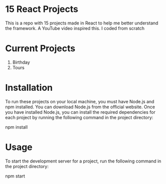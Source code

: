 # 15 React Projects

This is a repo with 15 projects made in React to help me better understand the framework. A YouTube video inspired this. I coded from scratch

# Current Projects 
1. Birthday 
2. Tours

# Installation
To run these projects on your local machine, you must have Node.js and npm installed. You can download Node.js from the official website. Once you have installed Node.js, you can install the required dependencies for each project by running the following command in the project directory:

npm install

# Usage
To start the development server for a project, run the following command in the project directory:

npm start



